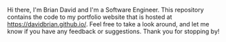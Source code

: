 Hi there, I'm Brian David and I'm a Software Engineer.
This repository contains the code to my portfolio website that is hosted at https://davidbrian.github.io/.
Feel free to take a look around, and let me know if you have any feedback or suggestions.
Thank you for stopping by!